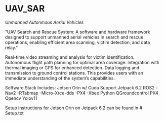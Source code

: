 # UAV_SAR
*Unmanned Autonmous Aerial Vehicles*

"UAV Search and Rescue System: A software and hardware framework designed to support unmanned aerial vehicles in search and rescue operations, enabling efficient area scanning, victim detection, and data relay."

Real-time video streaming and analysis for victim identification.
Autonomous flight path planning for optimal area coverage.
Integration with thermal imaging or GPS for enhanced detection.
Data logging and transmission to ground control stations.
This provides users with an immediate understanding of the system’s capabilities.

Software Stack Includes:
Jetson Orin w/ Cuda Support
Jetpack 6.2
ROS2
  -Nav2
  -RTabmap
  -Micro-Xrce-dds
  -PX4
  -Xbee
Python
QGroundcontrol
PX4
Opencv
Yolov11


Setup instructions for Jetson Orin on Jetpack 6.2 can be found in # Setup.txt

